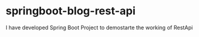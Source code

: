# springboot-blog-rest-api
I have developed Spring Boot Project to demostarte the working of RestApi
